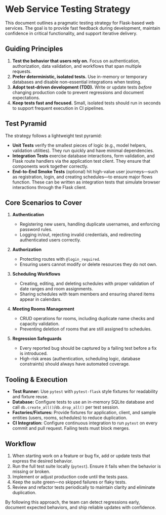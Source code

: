 # Web Service Testing Strategy

This document outlines a pragmatic testing strategy for Flask-based web services. The goal is to provide fast feedback during development, maintain confidence in critical functionality, and support iterative delivery.

## Guiding Principles

1. **Test the behavior that users rely on.** Focus on authentication, authorization, data validation, and workflows that span multiple requests.
2. **Prefer deterministic, isolated tests.** Use in-memory or temporary databases and disable non-essential integrations when testing.
3. **Adopt test-driven development (TDD).** Write or update tests _before_ changing production code to prevent regressions and document expectations.
4. **Keep tests fast and focused.** Small, isolated tests should run in seconds to support frequent execution in CI pipelines.

## Test Pyramid

The strategy follows a lightweight test pyramid:

- **Unit Tests** verify the smallest pieces of logic (e.g., model helpers, validation utilities). They run quickly and have minimal dependencies.
- **Integration Tests** exercise database interactions, form validation, and Flask route handlers via the application test client. They ensure that components work together correctly.
- **End-to-End Smoke Tests** (optional) hit high-value user journeys—such as registration, login, and creating schedules—to ensure major flows function. These can be written as integration tests that simulate browser interactions through the Flask client.

## Core Scenarios to Cover

1. **Authentication**
   - Registering new users, handling duplicate usernames, and enforcing password rules.
   - Logging in/out, rejecting invalid credentials, and redirecting authenticated users correctly.

2. **Authorization**
   - Protecting routes with `@login_required`.
   - Ensuring users cannot modify or delete resources they do not own.

3. **Scheduling Workflows**
   - Creating, editing, and deleting schedules with proper validation of date ranges and room assignments.
   - Sharing schedules with team members and ensuring shared items appear in calendars.

4. **Meeting Rooms Management**
   - CRUD operations for rooms, including duplicate name checks and capacity validation.
   - Preventing deletion of rooms that are still assigned to schedules.

5. **Regression Safeguards**
   - Every reported bug should be captured by a failing test before a fix is introduced.
   - High-risk areas (authentication, scheduling logic, database constraints) should always have automated coverage.

## Tooling & Execution

- **Test Runner:** Use `pytest` with `pytest-flask` style fixtures for readability and fixture reuse.
- **Database:** Configure tests to use an in-memory SQLite database and call `db.create_all()`/`db.drop_all()` per test session.
- **Factories/Fixtures:** Provide fixtures for application, client, and sample entities (users, rooms, schedules) to reduce duplication.
- **CI Integration:** Configure continuous integration to run `pytest` on every commit and pull request. Failing tests must block merges.

## Workflow

1. When starting work on a feature or bug fix, add or update tests that express the desired behavior.
2. Run the full test suite locally (`pytest`). Ensure it fails when the behavior is missing or broken.
3. Implement or adjust production code until the tests pass.
4. Keep the suite green—no skipped failures or flaky tests.
5. Review and refactor tests periodically to maintain clarity and eliminate duplication.

By following this approach, the team can detect regressions early, document expected behaviors, and ship reliable updates with confidence.
